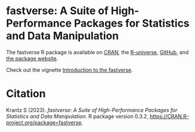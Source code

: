 # fastverse: A Suite of High-Performance Packages for Statistics and Data Manipulation

The fastverse R package is available on [CRAN](https://cran.r-project.org/package=fastverse), the [R-universe](https://fastverse.r-universe.dev/builds),  [GitHub](https://github.com/fastverse), and [the package website](https://fastverse.github.io/fastverse/).

Check out the vignette [Introduction to the fastverse](https://cran.r-project.org/web/packages/fastverse/vignettes/fastverse_intro.html).

# Citation

Krantz S (2023). _fastverse: A Suite of
High-Performance Packages for Statistics and Data
Manipulation_. R package version 0.3.2,
<https://CRAN.R-project.org/package=fastverse>.